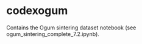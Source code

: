 # codexogum
 
Contains the Ogum sintering dataset notebook (see ogum_sintering_complete_7.2.ipynb).

